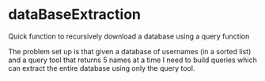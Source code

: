 # dataBaseExtraction
Quick function to recursively download a database using a query function

The problem set up is that given a database of usernames (in a sorted list) and a query tool that returns 5 names at a time I need to build queries which can extract the entire database using only the query tool.
